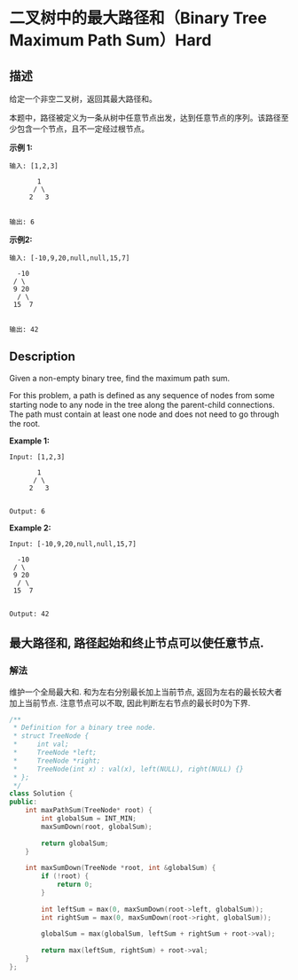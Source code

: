 # 二叉树中的最大路径和（Binary Tree Maximum Path Sum）Hard
## 描述
给定一个非空二叉树，返回其最大路径和。

本题中，路径被定义为一条从树中任意节点出发，达到任意节点的序列。该路径至少包含一个节点，且不一定经过根节点。

**示例 1:**
```
输入: [1,2,3]

       1
      / \
     2   3


输出: 6
```


**示例2:**
```
输入: [-10,9,20,null,null,15,7]

  -10
 / \
 9 20
  / \
 15  7


输出: 42
```

## Description
Given a non-empty binary tree, find the maximum path sum.

For this problem, a path is defined as any sequence of nodes from some starting node to any node in the tree along the parent-child connections. The path must contain at least one node and does not need to go through the root.

**Example 1:**
```
Input: [1,2,3]

       1
      / \
     2   3


Output: 6
```


**Example 2:**
```
Input: [-10,9,20,null,null,15,7]

  -10
 / \
 9 20
  / \
 15  7


Output: 42
```


## 最大路径和, 路径起始和终止节点可以使任意节点.
### 解法
维护一个全局最大和. 和为左右分别最长加上当前节点, 返回为左右的最长较大者加上当前节点. 注意节点可以不取, 因此判断左右节点的最长时0为下界.
```c++
/**
 * Definition for a binary tree node.
 * struct TreeNode {
 *     int val;
 *     TreeNode *left;
 *     TreeNode *right;
 *     TreeNode(int x) : val(x), left(NULL), right(NULL) {}
 * };
 */
class Solution {
public:
    int maxPathSum(TreeNode* root) {
        int globalSum = INT_MIN;
        maxSumDown(root, globalSum);
        
        return globalSum;
    }
    
    int maxSumDown(TreeNode *root, int &globalSum) {
        if (!root) {
            return 0;
        }
        
        int leftSum = max(0, maxSumDown(root->left, globalSum));
        int rightSum = max(0, maxSumDown(root->right, globalSum));
        
        globalSum = max(globalSum, leftSum + rightSum + root->val);
        
        return max(leftSum, rightSum) + root->val;
    }
};
```